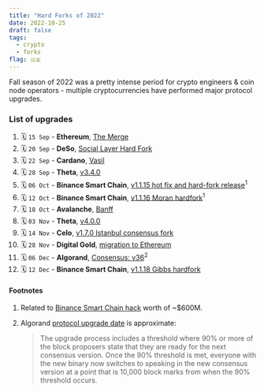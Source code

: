 ```yaml
---
title: "Hard Forks of 2022"
date: 2022-10-25
draft: false
tags:
  - crypto
  - forks
flag: 🇬🇧
---
```


Fall season of 2022 was a pretty intense period for crypto engineers & coin node operators - multiple cryptocurrencies have performed major protocol upgrades.

<!--more-->

### List of upgrades

1. 🗓️ `15 Sep` - **Ethereum**, [The Merge](https://ethereum.org/en/upgrades/merge/)
1. 🗓️ `20 Sep` - **DeSo**, [Social Layer Hard Fork](https://twitter.com/desoprotocol/status/1571914615302553601)
1. 🗓️ `22 Sep` - **Cardano**, [Vasil](https://iohk.io/en/blog/posts/2022/09/16/vasil-what-to-expect/)
1. 🗓️ `28 Sep` - **Theta**, [v3.4.0](https://medium.com/theta-network/theta-v3-4-0-28e1bc7eaa24)
1. 🗓️ `06 Oct` - **Binance Smart Chain**, [v1.1.15 hot fix and hard-fork release](https://github.com/bnb-chain/bsc/releases/tag/v1.1.15)<sup>1</sup>
1. 🗓️ `12 Oct` - **Binance Smart Chain**, [v1.1.16 Moran hardfork](https://github.com/bnb-chain/bsc/releases/tag/v1.1.16)<sup>1</sup>
1. 🗓️ `18 Oct` - **Avalanche**, [Banff](https://github.com/ava-labs/avalanchego/releases/tag/v1.9.0)
1. 🗓️ `03 Nov` - **Theta**, [v4.0.0](https://medium.com/theta-network/theta-v4-0-0-8e25a67d9183)
1. 🗓️ `14 Nov` - **Celo**, [v1.7.0 Istanbul consensus fork](https://github.com/celo-org/celo-blockchain/releases/tag/v1.7.0)
1. 🗓️ `28 Nov` - **Digital Gold**, [migration to Ethereum](https://dgld.ch/news/digital-gold-token-to-relaunch-on-the-ethereum-network)
1. 🗓️ `06 Dec` - **Algorand**, [Consensus: v36](https://github.com/algorand/go-algorand/releases/tag/v3.12.2-stable)<sup>2</sup>
1. 🗓️ `12 Dec` - **Binance Smart Chain**, [v1.1.18 Gibbs hardfork](https://github.com/bnb-chain/bsc/releases/tag/v1.1.18)

#### Footnotes

1. Related to [Binance Smart Chain hack](https://twitter.com/0xfoobar/status/1578140914283065344) worth of ~$600M.
2. Algorand [protocol upgrade date](https://www.algorand.foundation/news/v2-upgrade-process) is approximate: 

    > The upgrade process includes a threshold where 90% or more of the block proposers state that they are ready for the next consensus version. Once the 90% threshold is met, everyone with the new binary now switches to speaking in the new consensus version at a point that is 10,000 block marks from when the 90% threshold occurs.